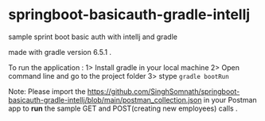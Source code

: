 # springboot-basicauth-gradle-intellj
 sample sprint boot basic auth with intellj and gradle
 
 made with gradle version 6.5.1 .
 
 To run the application :
 1> Install gradle in your local machine
 2> Open command line and go to the project folder 
 3> stype ```gradle bootRun```
 
 
 Note: Please import the https://github.com/SinghSomnath/springboot-basicauth-gradle-intellj/blob/main/postman_collection.json in your Postman app to **run** the sample  GET and POST(creating new employees) calls .
 
